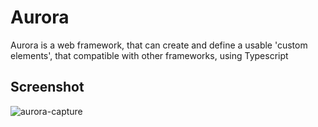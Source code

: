 # Aurora
Aurora is a web framework, that can create and define a usable 'custom elements', that compatible with other frameworks, using Typescript 

## Screenshot
![aurora-capture](https://github.com/salemebo/aurora-ts/raw/master/.img/aurora-capture.gif)
